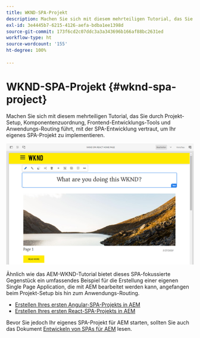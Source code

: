 ```yaml
---
title: WKND-SPA-Projekt
description: Machen Sie sich mit diesem mehrteiligen Tutorial, das Sie durch Projekt-Setup, Komponentenzuordnung, Frontend-Entwicklungs-Tools und Anwendungs-Routing führt, mit der SPA-Entwicklung vertraut, um Ihr eigenes SPA-Projekt mit React und Angular zu implementieren.
exl-id: 3e4445b7-6215-4126-aefa-bdba1ee1398d
source-git-commit: 173f6cd2c07ddc3a3a343696b166af88bc2631ed
workflow-type: ht
source-wordcount: '155'
ht-degree: 100%

---
```


# WKND-SPA-Projekt {#wknd-spa-project}

Machen Sie sich mit diesem mehrteiligen Tutorial, das Sie durch Projekt-Setup, Komponentenzuordnung, Frontend-Entwicklungs-Tools und Anwendungs-Routing führt, mit der SPA-Entwicklung vertraut, um Ihr eigenes SPA-Projekt zu implementieren.

![WKND-SPA-Projekt](assets/wknd-spa-project.png)

Ähnlich wie das AEM-WKND-Tutorial bietet dieses SPA-fokussierte Gegenstück ein umfassendes Beispiel für die Erstellung einer eigenen Single Page Application, die mit AEM bearbeitet werden kann, angefangen beim Projekt-Setup bis hin zum Anwendungs-Routing.

* [Erstellen Ihres ersten Angular-SPA-Projekts in AEM](https://experienceleague.adobe.com/docs/experience-manager-learn/getting-started-with-aem-headless/spa-editor/angular/overview.html?lang=de)
* [Erstellen Ihres ersten React-SPA-Projekts in AEM](https://experienceleague.adobe.com/docs/experience-manager-learn/getting-started-with-aem-headless/spa-editor/react/overview.html?lang=de)

Bevor Sie jedoch Ihr eigenes SPA-Projekt für AEM starten, sollten Sie auch das Dokument [Entwickeln von SPAs für AEM](developing.md) lesen.
